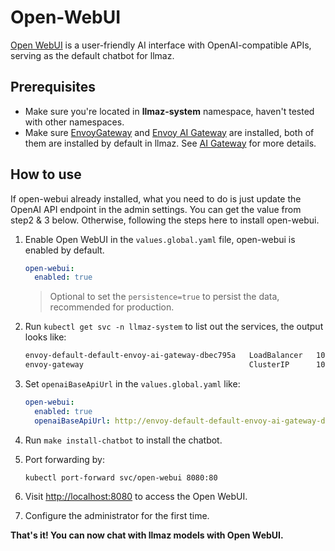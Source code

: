# Open-WebUI

[Open WebUI](https://github.com/open-webui/open-webui) is a user-friendly AI interface with OpenAI-compatible APIs, serving as the default chatbot for llmaz.

## Prerequisites

- Make sure you're located in **llmaz-system** namespace, haven't tested with other namespaces.
- Make sure [EnvoyGateway](https://github.com/envoyproxy/gateway) and [Envoy AI Gateway](https://github.com/envoyproxy/ai-gateway) are installed, both of them are installed by default in llmaz. See [AI Gateway](docs/envoy-ai-gateway.md) for more details.

## How to use

If open-webui already installed, what you need to do is just update the OpenAI API endpoint in the admin settings. You can get the value from step2 & 3 below. Otherwise, following the steps here to install open-webui.

1. Enable Open WebUI in the `values.global.yaml` file, open-webui is enabled by default.

    ```yaml
    open-webui:
      enabled: true
    ```

    > Optional to set the `persistence=true` to persist the data, recommended for production.

2. Run `kubectl get svc -n llmaz-system` to list out the services, the output looks like:

    ```cmd
    envoy-default-default-envoy-ai-gateway-dbec795a   LoadBalancer   10.96.145.150   <pending>     80:30548/TCP                              132m
    envoy-gateway                                     ClusterIP      10.96.52.76     <none>        18000/TCP,18001/TCP,18002/TCP,19001/TCP   172m
    ```

3. Set `openaiBaseApiUrl` in the `values.global.yaml` like:

    ```yaml
    open-webui:
      enabled: true
      openaiBaseApiUrl: http://envoy-default-default-envoy-ai-gateway-dbec795a.llmaz-system.svc.cluster.local/v1
    ```

4. Run `make install-chatbot` to install the chatbot.

5. Port forwarding by:
    ```
    kubectl port-forward svc/open-webui 8080:80
    ```

6. Visit [http://localhost:8080](http://localhost:8080) to access the Open WebUI.

7. Configure the administrator for the first time.

**That's it! You can now chat with llmaz models with Open WebUI.**
